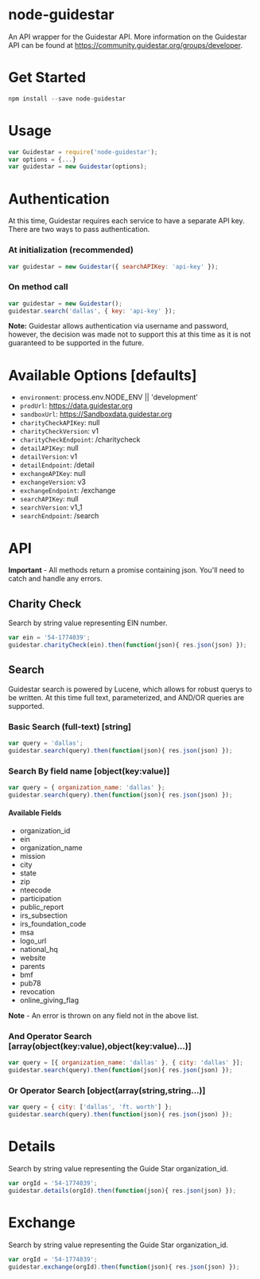 # node-guidestar
An API wrapper for the Guidestar API. More information on the Guidestar API can be found at https://community.guidestar.org/groups/developer.

# Get Started
```javascript
npm install --save node-guidestar
```
# Usage
```javascript
var Guidestar = require('node-guidestar');
var options = {...}
var guidestar = new Guidestar(options);
```

# Authentication
At this time, Guidestar requires each service to have a separate API key. There are two ways to pass authentication.

### At initialization (recommended)
```javascript
var guidestar = new Guidestar({ searchAPIKey: 'api-key' });
```
### On method call
```javascript
var guidestar = new Guidestar();
guidestar.search('dallas', { key: 'api-key' });
```
__**Note:**__ Guidestar allows authentication via username and password, however, the decision was made not to support this at this time as it is not guaranteed to be supported in the future.

# Available Options [defaults]
* `environment`: process.env.NODE_ENV || 'development'
* `prodUrl`: https://data.guidestar.org
* `sandboxUrl`: https://Sandboxdata.guidestar.org
* `charityCheckAPIKey`: null
* `charityCheckVersion`: v1
* `charityCheckEndpoint`: /charitycheck
* `detailAPIKey`: null
* `detailVersion`: v1
* `detailEndpoint`: /detail
* `exchangeAPIKey`: null
* `exchangeVersion`: v3
* `exchangeEndpoint`: /exchange
* `searchAPIKey`: null
* `searchVersion`: v1_1
* `searchEndpoint`: /search

# API
**Important** - All methods return a promise containing json. You'll need to catch and handle any errors.

## Charity Check
Search by string value representing EIN number.
```javascript
var ein = '54-1774039';
guidestar.charityCheck(ein).then(function(json){ res.json(json) });
```

## Search
Guidestar search is powered by Lucene, which allows for robust querys to be written. At this time full text, parameterized, and AND/OR queries are supported.

### Basic Search (full-text) [string]
```javascript
var query = 'dallas';
guidestar.search(query).then(function(json){ res.json(json) });
```
### Search By field name [object(key:value)]
```javascript
var query = { organization_name: 'dallas' };
guidestar.search(query).then(function(json){ res.json(json) });
```
#### Available Fields
* organization_id
* ein
* organization_name
* mission
* city
* state
* zip
* nteecode
* participation
* public_report
* irs_subsection
* irs_foundation_code
* msa
* logo_url
* national_hq
* website
* parents
* bmf
* pub78
* revocation
* online_giving_flag

**Note** - An error is thrown on any field not in the above list.

### And Operator Search [array(object(key:value),object(key:value)...)]
```javascript
var query = [{ organization_name: 'dallas' }, { city: 'dallas' }];
guidestar.search(query).then(function(json){ res.json(json) });
```
### Or Operator Search [object(array(string,string...)]
```javascript
var query = { city: ['dallas', 'ft. worth'] };
guidestar.search(query).then(function(json){ res.json(json) });
```

# Details
Search by string value representing the Guide Star organization_id.
```javascript
var orgId = '54-1774039';
guidestar.details(orgId).then(function(json){ res.json(json) });
```

# Exchange
Search by string value representing the Guide Star organization_id.
```javascript
var orgId = '54-1774039';
guidestar.exchange(orgId).then(function(json){ res.json(json) });
```
